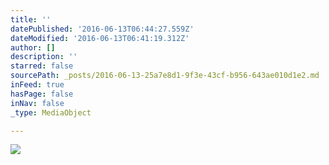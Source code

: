 ```yaml
---
title: ''
datePublished: '2016-06-13T06:44:27.559Z'
dateModified: '2016-06-13T06:41:19.312Z'
author: []
description: ''
starred: false
sourcePath: _posts/2016-06-13-25a7e8d1-9f3e-43cf-b956-643ae010d1e2.md
inFeed: true
hasPage: false
inNav: false
_type: MediaObject

---
```

![](https://the-grid-user-content.s3-us-west-2.amazonaws.com/69984728-cf78-43ae-84be-c9d7e39f35cf.jpg)